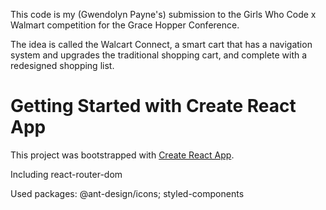 This code is my (Gwendolyn Payne's) submission to the Girls Who Code x Walmart competition for the Grace Hopper Conference.

The idea is called the Walcart Connect, a smart cart that has a navigation system and upgrades the traditional shopping cart, and
complete with a redesigned shopping list.

# Getting Started with Create React App

This project was bootstrapped with [Create React App](https://github.com/facebook/create-react-app).

Including react-router-dom

Used packages: @ant-design/icons; styled-components
